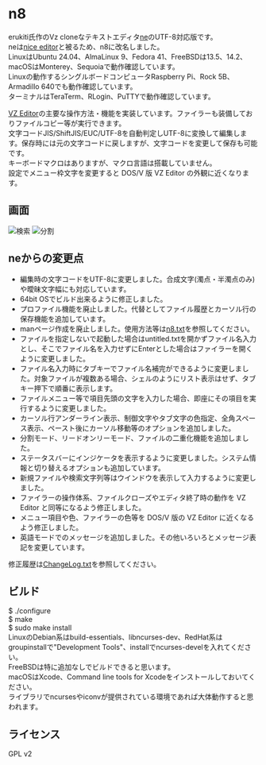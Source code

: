 n8
====

erukiti氏作のVz cloneなテキストエディタ[ne](https://github.com/erukiti/ne)のUTF-8対応版です。  
neは[nice editor](https://ne.di.unimi.it/)と被るため、n8に改名しました。  
LinuxはUbuntu 24.04、AlmaLinux 9、Fedora 41、FreeBSDは13.5、14.2、macOSはMonterey、Sequoiaで動作確認しています。  
Linuxの動作するシングルボードコンピュータRaspberry Pi、Rock 5B、Armadillo 640でも動作確認しています。  
ターミナルはTeraTerm、RLogin、PuTTYで動作確認しています。  

[VZ Editor](https://github.com/vcraftjp/VZEditor)の主要な操作方法・機能を実装しています。ファイラーも装備しておりファイルコピー等が実行できます。  
文字コードJIS/ShiftJIS/EUC/UTF-8を自動判定しUTF-8に変換して編集します。保存時には元の文字コードに戻しますが、文字コードを変更して保存も可能です。  
キーボードマクロはありますが、マクロ言語は搭載していません。  
設定でメニュー枠文字を変更すると DOS/V 版 VZ Editor の外観に近くなります。  

## 画面
![検索](https://www.nanshiki.co.jp/software/n8search.png)
![分割](https://www.nanshiki.co.jp/software/n8teraterm.png)

## neからの変更点
- 編集時の文字コードをUTF-8に変更しました。合成文字(濁点・半濁点のみ)や曖昧文字幅にも対応しています。  
- 64bit OSでビルド出来るように修正しました。  
- プロファイル機能を廃止しました。代替としてファイル履歴とカーソル行の保存機能を追加しています。  
- manページ作成を廃止しました。使用方法等は[n8.txt](https://github.com/nanshiki/n8/blob/main/n8.txt)を参照してください。  
- ファイルを指定しないで起動した場合はuntitled.txtを開かずファイル名入力とし、そこでファイル名を入力せずにEnterとした場合はファイラーを開くように変更しました。  
- ファイル名入力時にタブキーでファイル名補完ができるように変更しました。対象ファイルが複数ある場合、シェルのようにリスト表示はせず、タブキー押下で順番に表示します。  
- ファイルメニュー等で項目先頭の文字を入力した場合、即座にその項目を実行するように変更しました。  
- カーソル行アンダーライン表示、制御文字やタブ文字の色指定、全角スペース表示、ペースト後にカーソル移動等のオプションを追加しました。  
- 分割モード、リードオンリーモード、ファイルの二重化機能を追加しました。   
- ステータスバーにインジケータを表示するように変更しました。システム情報と切り替えるオプションも追加しています。   
- 新規ファイルや検索文字列等はウインドウを表示して入力するように変更しました。   
- ファイラーの操作体系、ファイルクローズやエディタ終了時の動作を VZ Editor と同等になるよう修正しました。   
- メニュー項目や色、ファイラーの色等を DOS/V 版の VZ Editor に近くなるよう修正しました。   
- 英語モードでのメッセージを追加しました。その他いろいろとメッセージ表記を変更しています。  

修正履歴は[ChangeLog.txt](https://github.com/nanshiki/n8/blob/main/ChangeLog.txt)を参照してください。  

## ビルド
$ ./configure  
$ make  
$ sudo make install  
LinuxのDebian系はbuild-essentials、libncurses-dev、RedHat系はgroupinstallで"Development Tools"、installでncurses-develを入れてください。  
FreeBSDは特に追加なしでビルドできると思います。  
macOSはXcode、Command line tools for Xcodeをインストールしておいてください。  
ライブラリでncursesやiconvが提供されている環境であれば大体動作すると思われます。  

## ライセンス
GPL v2

